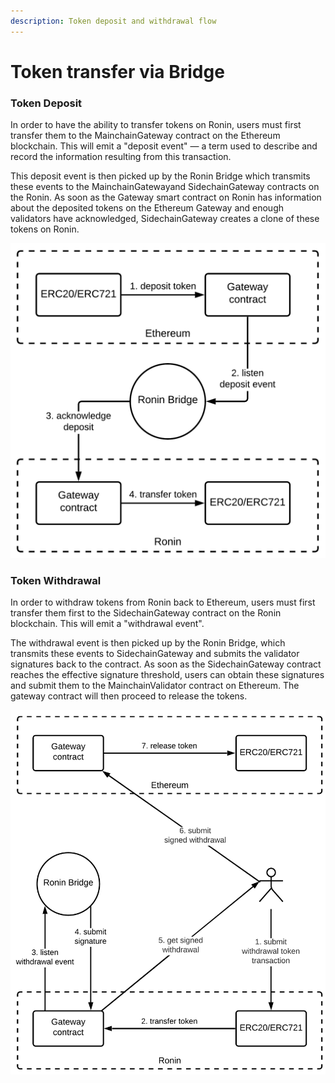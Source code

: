 ```yaml
---
description: Token deposit and withdrawal flow
---
```


# Token transfer via Bridge

### Token Deposit

In order to have the ability to transfer tokens on Ronin, users must first transfer them to the MainchainGateway contract on the Ethereum blockchain. This will emit a "deposit event" — a term used to describe and record the information resulting from this transaction.

This deposit event is then picked up by the Ronin Bridge which transmits these events to the MainchainGatewayand SidechainGateway contracts on the Ronin. As soon as the Gateway smart contract on Ronin has information about the deposited tokens on the Ethereum Gateway and enough validators have acknowledged, SidechainGateway creates a clone of these tokens on Ronin.

![Token deposit flow](<./token-transfer-flow.png>)

### Token Withdrawal​

In order to withdraw tokens from Ronin back to Ethereum, users must first transfer them first to the SidechainGateway contract on the Ronin blockchain. This will emit a "withdrawal event".

The withdrawal event is then picked up by the Ronin Bridge, which transmits these events to SidechainGateway and submits the validator signatures back to the contract. As soon as the SidechainGateway contract reaches the effective signature threshold, users can obtain these signatures and submit them to the MainchainValidator contract on Ethereum. The gateway contract will then proceed to release the tokens.

![Token withdrawal flow](<./token-witdrawal-flow.png>)
